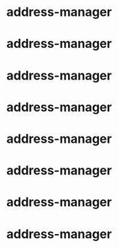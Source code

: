 # address-manager
# address-manager
# address-manager
# address-manager
# address-manager
# address-manager
# address-manager
# address-manager
